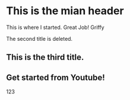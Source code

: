 # This is the mian header

This is where I started. Great Job! Griffy

The second title is deleted.

## This is the third title.

## Get started from Youtube!

123
